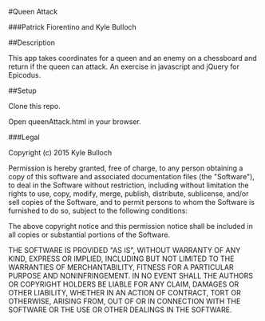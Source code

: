 #Queen Attack

###Patrick Fiorentino and Kyle Bulloch

##Description

This app takes coordinates for a queen and an enemy on a chessboard and return if the queen can attack.  An exercise in javascript and jQuery for Epicodus.

##Setup

Clone this repo.

Open queenAttack.html in your browser.

###Legal

Copyright (c) 2015 Kyle Bulloch

Permission is hereby granted, free of charge, to any person obtaining a copy of this software and associated documentation files (the "Software"), to deal in the Software without restriction, including without limitation the rights to use, copy, modify, merge, publish, distribute, sublicense, and/or sell copies of the Software, and to permit persons to whom the Software is furnished to do so, subject to the following conditions:

The above copyright notice and this permission notice shall be included in all copies or substantial portions of the Software.

THE SOFTWARE IS PROVIDED "AS IS", WITHOUT WARRANTY OF ANY KIND, EXPRESS OR IMPLIED, INCLUDING BUT NOT LIMITED TO THE WARRANTIES OF MERCHANTABILITY, FITNESS FOR A PARTICULAR PURPOSE AND NONINFRINGEMENT. IN NO EVENT SHALL THE AUTHORS OR COPYRIGHT HOLDERS BE LIABLE FOR ANY CLAIM, DAMAGES OR OTHER LIABILITY, WHETHER IN AN ACTION OF CONTRACT, TORT OR OTHERWISE, ARISING FROM, OUT OF OR IN CONNECTION WITH THE SOFTWARE OR THE USE OR OTHER DEALINGS IN THE SOFTWARE.
